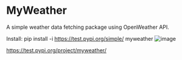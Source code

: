 # MyWeather

A simple weather data fetching package using OpenWeather API.


Install: pip install -i https://test.pypi.org/simple/ myweather
![image](https://github.com/user-attachments/assets/2e6f1f51-795a-4e2a-aa31-b17e450c0710)



https://test.pypi.org/project/myweather/
